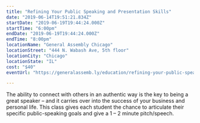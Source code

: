 ```yaml
---
title: "Refining Your Public Speaking and Presentation Skills"
date: "2019-06-14T19:51:21.834Z"
startDate: "2019-06-19T19:44:24.000Z"
startTime: "6:00pm"
endDate: "2019-06-19T19:44:24.000Z"
endTime: "8:00pm"
locationName: "General Assembly Chicago"
locationStreet: "444 N. Wabash Ave, 5th floor"
locationCity: "Chicago"
locationState: "IL"
cost: "$40"
eventUrl: "https://generalassemb.ly/education/refining-your-public-speaking-and-presentation-skills/chicago/77970"

---
```


The ability to connect with others in an authentic way is the key to being a great speaker – and it carries over into the success of your business and personal life. This class gives each student the chance to articulate their specific public-speaking goals and give a 1 – 2 minute pitch/speech.

